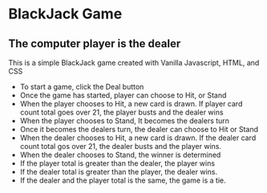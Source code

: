 # BlackJack Game

## The computer player is the dealer

This is a simple BlackJack game created with Vanilla Javascript, HTML, and CSS
* To start a game, click the Deal button
* Once the game has started, player can choose to Hit, or Stand
* When the player chooses to Hit, a new card is drawn. If player card count total goes over 21, the player busts and the dealer wins
* When the player chooses to Stand, It becomes the dealers turn
* Once it becomes the dealers turn, the dealer can choose to Hit or Stand
* When the dealer chooses to Hit, a new card is drawn. If the dealer card count total gos over 21, the dealer busts and the player wins.
* When the dealer chooses to Stand, the winner is determined
* If the player total is greater than the dealer, the player wins
* If the dealer total is greater than the player, the dealer wins.
* If the dealer and the player total is the same, the game is a tie.